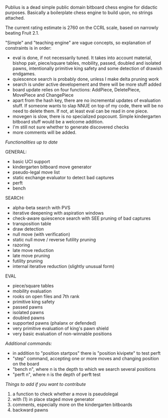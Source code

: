 Publius is a dead simple public domain bitboard chess engine for didactic purposes. Basically a boilerplate chess engine to build upon, no strings attached.

The current rating estimate is 2760 on the CCRL scale, based on narrowly beating Fruit 2.1.

"Simple" and "teaching engine" are vague concepts, so explanation of constraints is in order:

- eval is done, if not necessarily tuned. It takes into account material, bishop pair, piece/square tables, mobility, passed, doubled and isolated pawns, intentionally primitive king safety and some detection of drawish endgames.
- quiescence search is probably done, unless I make delta pruning work
- search is under active developement and there will be more stuff added
- board update relies on four functions: AddPiece, DeletePiece, MovePiece and ChangePiece
- apart from the hash key, there are no incremental updates of evaluation stuff. If someone wants to slap NNUE on top of my code, there will be no need to delete them. If not, at least eval can be read in one piece.
- movegen is slow, there is no specialized popcount. Simple kindergarten bitboard stuff would be a welcome addition.
- I'm still not sure whether to generate discovered checks
- more comments will be added.

*Functionalities up to date*

GENERAL:

- basic UCI support
- kindergarten bitboard move generator
- pseudo-legal move list
- static exchange evaluator to detect bad captures
- perft
- bench

SEARCH:

- alpha-beta search with PVS
- iterative deepening with aspiration windows
- check-aware quiescence search with SEE pruning of bad captures
- transposition table
- draw detection
- null move (with verification)
- static null move / reverse futility pruning
- razoring
- late move reduction
- late move pruning
- futility pruning
- internal iterative reduction (slightly unusual form)

EVAL

- piece/square tables
- mobility evaluation
- rooks on open files and 7th rank
- primitive king safety
- passed pawns
- isolated pawns
- doubled pawns
- supported pawns (phalanx or defended)
- very primitive evaluation of king's pawn shield
- very basic evaluation of non-winnable positions

*Additional commands:*

- in addition to "position startpos" there is "position kivipete" to test perft
- "step" command, accepting one or more moves and changing position on the board
- "bench n", where n is the depth to which we search several positions
- "perft n", where n is the depth of perft test

*Things to add if you want to contribute*

1. a function to check whether a move is pseudolegal
2. with (1) in place staged move generator
3. comments, especially more on the kindergarten bitboards
4. backward pawns
